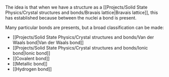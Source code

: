 The idea is that when we have a structure as a [[Projects/Solid State Physics/Crystal structures and bonds/Bravais lattice|Bravais lattice]], this has established because between the nuclei a bond is present.

Many particular bonds are presents, but a broad classification can be made:

- [[Projects/Solid State Physics/Crystal structures and bonds/Van der Waals bond|Van der Waals bond]]
- [[Projects/Solid State Physics/Crystal structures and bonds/Ionic bond|Ionic bond]]
- [[Covalent bond]]
- [[Metallic bond]]
- [[Hydrogen bond]]
